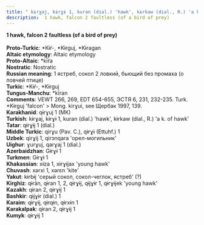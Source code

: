 ```yaml
---
title: " kɨrɣaj, kɨrɣɨ 1, kuran (dial.) 'hawk', kɨrkaw (dial., R.) 'a k. of hawk'"
description:  1 hawk, falcon 2 faultless (of a bird of prey)
---
```

<p data-pagefind-weight="0.5">
<strong> 1 hawk, falcon 2 faultless (of a bird of prey)</strong><br><br>
<strong>Proto-Turkic</strong>:  *Kɨŕ-, *Kɨrguj, *Kɨragan<br>
<strong>Altaic etymology</strong>:  Altaic etymology<br>
<strong> Proto-Altaic</strong>:  *kī̀ŕa<br>
<strong>Nostratic</strong>:  Nostratic<br>
<strong>Russian meaning</strong>:  1 ястреб, сокол 2 ловкий, бьющий без промаха (о ловчей птице)<br>
<strong>Turkic</strong>:  *Kɨŕ-, *Kɨrguj<br>
<strong>Tungus-Manchu</strong>:  *kīran<br>
<strong>Comments</strong>:  VEWT 266, 269, EDT 654-655, ЭСТЯ 6, 231, 232-235. Turk. *Kɨrguj 'falcon' > Mong. kirɣui, see Щербак 1997, 139.<br>
<strong>Karakhanid</strong>:  qɨrɣuj 1 (MK)<br>
<strong>Turkish</strong>:  kɨrɣaj, kɨrɣɨ 1, kuran (dial.) 'hawk', kɨrkaw (dial., R.) 'a k. of hawk'<br>
<strong>Tatar</strong>:  qɨrɣɨj 1 (dial.)<br>
<strong>Middle Turkic</strong>:  qirɣu (Pav. C.), qɨrɣɨ (Ettuhf.) 1<br>
<strong>Uzbek</strong>:  qirɣij 1, qirɔnqara 'орел-могильник'<br>
<strong>Uighur</strong>:  ɣurɣuj, qarɣaj 1 (dial.)<br>
<strong>Azerbaidzhan</strong>:  Gɨrɣɨ 1<br>
<strong>Turkmen</strong>:  Gɨrɣɨ 1<br>
<strong>Khakassian</strong>:  xɨza 1, xɨrɣɨjax 'young hawk'<br>
<strong>Chuvash</strong>:  xǝrxi 1, xǝrɛn 'kite'<br>
<strong>Yakut</strong>:  kɨrbɨj 'серый сокол, сокол-чеглок, ястреб' (?)<br>
<strong>Kirghiz</strong>:  qɨrān, qɨran 1, 2, qɨrɣɨj, qɨjɣɨr 1, qɨrɣɨjek 'young hawk'<br>
<strong>Kazakh</strong>:  qɨran 2, qɨrɣɨj 1<br>
<strong>Bashkir</strong>:  qɨjɣɨr (dial.) 1<br>
<strong>Karaim</strong>:  qɨrɣɨj, qɨrqɨn, qɨrxɨn 1<br>
<strong>Karakalpak</strong>:  qɨran 2, qɨrɣɨj 1<br>
<strong>Kumyk</strong>:  qɨrɣɨj 1<br>

</p>
